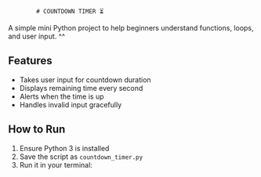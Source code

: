             # COUNTDOWN TIMER ⏳

A simple mini Python project to help beginners understand functions, loops, and user input. ^^ 

## Features

- Takes user input for countdown duration  
- Displays remaining time every second  
- Alerts when the time is up  
- Handles invalid input gracefully

## How to Run

1. Ensure Python 3 is installed  
2. Save the script as `countdown_timer.py`  
3. Run it in your terminal:
